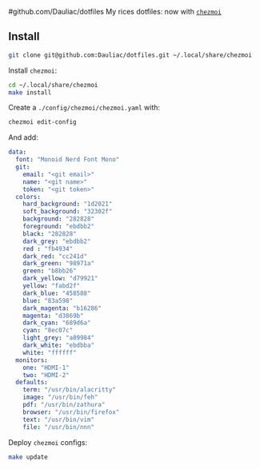 #github.com/Dauliac/dotfiles
My rices dotfiles: now with [`chezmoi`](https://github.com/twpayne/chezmoi)

## Install

```bash
git clone git@github.com:Dauliac/dotfiles.git ~/.local/share/chezmoi
```

Install `chezmoi`:
```bash
cd ~/.local/share/chezmoi
make install
```

Create a `./config/chezmoi/chezmoi.yaml` with:
```bash
chezmoi edit-config
```

And add:
```yaml
data:
  font: "Monoid Nerd Font Mono"
  git:
    email: "<git email>"
    name: "<git name>"
    token: "<git token>"
  colors:
    hard_background: "1d2021"
    soft_background: "32302f"
    background: "282828"
    foreground: "ebdbb2"
    black: "282828"
    dark_grey: "ebdbb2"
    red : "fb4934"
    dark_red: "cc241d"
    dark_green: "98971a"
    green: "b8bb26"
    dark_yellow: "d79921"
    yellow: "fabd2f"
    dark_blue: "458588"
    blue: "83a598"
    dark_magenta: "b16286"
    magenta: "d3869b"
    dark_cyan: "689d6a"
    cyan: "8ec07c"
    light_grey: "a89984"
    dark_white: "ebdbba"
    white: "ffffff"
  monitors:
    one: "HDMI-1"
    two: "HDMI-2"
  defaults:
    term: "/usr/bin/alacritty"
    image: "/usr/bin/feh"
    pdf: "/usr/bin/zathura"
    browser: "/usr/bin/firefox"
    text: "/usr/bin/vim"
    file: "/usr/bin/nnn"
```

Deploy `chezmoi` configs:
```bash
make update
```
